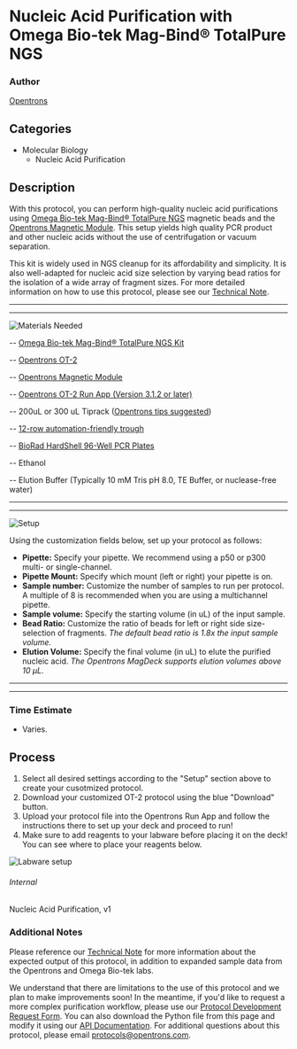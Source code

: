 # Nucleic Acid Purification with Omega Bio-tek Mag-Bind® TotalPure NGS

### Author
[Opentrons](https://opentrons.com/)

## Categories
* Molecular Biology
    * Nucleic Acid Purification

## Description
With this protocol, you can perform high-quality nucleic acid purifications using [Omega Bio-tek Mag-Bind® TotalPure NGS](https://shop.opentrons.com/products/mag-bind-total-pure-ngs?_ga=2.87650270.758603424.1545063195-403439593.1535387376&_gac=1.3933956.1543039580.EAIaIQobChMI0bPCrK7s3gIVhx6BCh0oPA25EAEYASAAEgJxEfD_BwE) magnetic beads and the [Opentrons Magnetic Module](https://shop.opentrons.com/products/magdeck?_ga=2.120183432.1039841802.1542049668-403439593.1535387376). This setup yields high quality PCR product and other nucleic acids without the use of centrifugation or vacuum separation.

This kit is widely used in NGS cleanup for its affordability and simplicity. It is also well-adapted for nucleic acid size selection by varying bead ratios for  the  isolation  of  a  wide  array  of  fragment  sizes. For more detailed information on how to use this protocol, please see our [Technical Note](https://s3.amazonaws.com/opentrons-protocol-library-website/Technical+Notes/Omega_Application_Note.pdf).

---

---

![Materials Needed](https://s3.amazonaws.com/opentrons-protocol-library-website/custom-README-images/customizable-serial-dilution/materials.png)

-- [Omega Bio-tek Mag-Bind® TotalPure NGS Kit](https://shop.opentrons.com/products/mag-bind-total-pure-ngs?_ga=2.87650270.758603424.1545063195-403439593.1535387376&_gac=1.3933956.1543039580.EAIaIQobChMI0bPCrK7s3gIVhx6BCh0oPA25EAEYASAAEgJxEfD_BwE)

-- [Opentrons OT-2](http://opentrons.com/ot-2)

-- [Opentrons Magnetic Module](https://shop.opentrons.com/products/magdeck?_ga=2.171718441.823190023.1542396855-403439593.1535387376)

-- [Opentrons OT-2 Run App (Version 3.1.2 or later)](http://opentrons.com/ot-app)

-- 200uL or 300 uL Tiprack ([Opentrons tips suggested](https://shop.opentrons.com/collections/opentrons-tips/products/opentrons-300ul-tips-racks-9-600-tips))

-- [12-row automation-friendly trough](https://www.usascientific.com/12-channel-automation-reservoir.aspx)

-- [BioRad HardShell 96-Well PCR Plates](http://www.bio-rad.com/en-us/sku/hsp9601-hard-shell-96-well-pcr-plates-low-profile-thin-wall-skirted-white-clear?ID=hsp9601)

-- Ethanol 

-- Elution Buffer (Typically  10 mM Tris pH 8.0, TE Buffer, or nuclease-free water)

---

---


![Setup](https://s3.amazonaws.com/opentrons-protocol-library-website/custom-README-images/001-General+Headings/Setup.png)

Using the customization fields below, set up your protocol as follows:

   * **Pipette:** Specify your pipette. We recommend using a p50 or p300 multi- or single-channel.
   * **Pipette Mount:** Specify which mount (left or right) your pipette is on.
   * **Sample number:** Customize the number of samples to run per protocol. A multiple of 8 is recommended when you are using a multichannel pipette.
   * **Sample volume:** Specify the starting volume (in uL) of the input sample.
   * **Bead Ratio:** Customize the ratio of beads for left or right side size-selection of fragments. *The default bead ratio is 1.8x the input sample volume.*
   * **Elution Volume:** Specify the final volume (in uL) to elute the purified nucleic acid. *The Opentrons MagDeck supports elution volumes above 10 µL.*

---

---

### Time Estimate
* Varies.

## Process
1. Select all desired settings according to the "Setup" section above to create your cusotmized protocol.
2. Download your customized OT-2 protocol using the blue "Download" button.
3. Upload your protocol file into the Opentrons Run App and follow the instructions there to set up your deck and proceed to run!
4. Make sure to add reagents to your labware before placing it on the deck! You can see where to place your reagents below.

![Labware setup](https://s3.amazonaws.com/opentrons-protocol-library-website/custom-README-images/Nucleic+Acid+Purification/Nucleic+Acid+Purification+with+Magnetic+Beads+-+Reagent+Starting+Position+Image+(2).png)

###### Internal
Nucleic Acid Purification, v1

### Additional Notes
Please reference our [Technical Note](https://s3.amazonaws.com/opentrons-protocol-library-website/Technical+Notes/Omega_Application_Note.pdf) for more information about the expected output of this protocol, in addition to expanded sample data from the Opentrons and Omega Bio-tek labs. 

We understand that there are limitations to the use of this protocol and we plan to make improvements soon! In the meantime, if you'd like to request a more complex purification workflow, please use our [Protocol Development Request Form](https://opentrons-protocol-dev.paperform.co/). You can also download the Python file from this page and modify it using our [API Documentation](https://docs.opentrons.com/). For additional questions about this protocol, please email protocols@opentrons.com.
